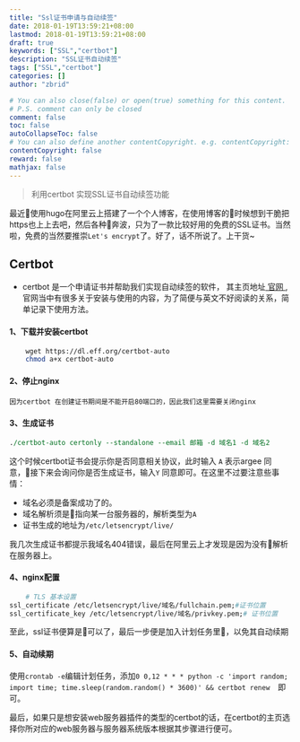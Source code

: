 ```yaml
---
title: "Ssl证书申请与自动续签"
date: 2018-01-19T13:59:21+08:00
lastmod: 2018-01-19T13:59:21+08:00
draft: true
keywords: ["SSL","certbot"]
description: "SSL证书自动续签"
tags: ["SSL","certbot"]
categories: []
author: "zbrid"

# You can also close(false) or open(true) something for this content.
# P.S. comment can only be closed
comment: false
toc: false
autoCollapseToc: false
# You can also define another contentCopyright. e.g. contentCopyright: "This is another copyright."
contentCopyright: false
reward: false
mathjax: false
---
```



> 利用certbot 实现SSL证书自动续签功能

最近使用hugo在阿里云上搭建了一个个人博客，在使用博客的时候想到干脆把https也上上去吧，然后各种奔波，只为了一款比较好用的免费的SSL证书。当然啦，免费的当然要推崇`Let's encrypt`了。好了，话不所说了。上干货~
<!--more-->
## Certbot
- certbot 是一个申请证书并帮助我们实现自动续签的软件， 其主页地址[ 官网 ](https://certbot.eff.org/),官网当中有很多关于安装与使用的内容，为了简便与英文不好阅读的关系，简单记录下使用方法。

#### 1、下载并安装certbot
```perl
    wget https://dl.eff.org/certbot-auto
    chmod a+x certbot-auto
```
#### 2、停止nginx
    因为certbot 在创建证书期间是不能开启80端口的，因此我们这里需要关闭nginx

#### 3、生成证书
```perl
./certbot-auto certonly --standalone --email 邮箱 -d 域名1 -d 域名2
```
这个时候certbot证书会提示你是否同意相关协议，此时输入 `A` 表示argee 同意，接下来会询问你是否生成证书，输入`Y` 同意即可。在这里不过要注意些事情：
* 域名必须是备案成功了的。
* 域名解析须是指向某一台服务器的，解析类型为`A`
* 证书生成的地址为`/etc/letsencrypt/live/`

我几次生成证书都提示我域名404错误，最后在阿里云上才发现是因为没有解析在服务器上。

#### 4、nginx配置
```perl
    # TLS 基本设置
ssl_certificate /etc/letsencrypt/live/域名/fullchain.pem;#证书位置
ssl_certificate_key /etc/letsencrypt/live/域名/privkey.pem;# 证书位置

```
至此，ssl证书便算是可以了，最后一步便是加入计划任务里，以免其自动续期

#### 5、自动续期
使用`crontab -e`编辑计划任务，添加`0 0,12 * * * python -c 'import random; import time; time.sleep(random.random() * 3600)' && certbot renew 
`即可。

最后，如果只是想安装web服务器插件的类型的certbot的话，在certbot的主页选择你所对应的web服务器与服务器系统版本根据其步骤进行便可。

